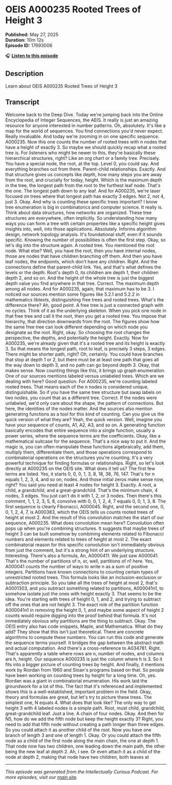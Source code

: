 # OEIS A000235 Rooted Trees of Height 3

**Published:** May 27, 2025  
**Duration:** 10m 12s  
**Episode ID:** 17693006

🎧 **[Listen to this episode](https://intellectuallycurious.buzzsprout.com/2529712/episodes/17693006-oeis-a000235-rooted-trees-of-height-3)**

## Description

Learn about OEIS A000235 Rooted Trees of Height 3

## Transcript

Welcome back to the Deep Dive. Today we're jumping back into the Online Encyclopedia of Integer Sequences, the AEIS. It really is just an amazing resource for anyone interested in number patterns. Oh, absolutely. It's like a map for the world of sequences. You find connections you'd never expect. Really invaluable. And today we're zooming in on one specific sequence. A000235. Now this one counts the number of rooted trees with n nodes that have a height of exactly 3. So maybe we should quickly recap what a rooted tree is. For listeners who might be newer to this, they're basically these hierarchical structures, right? Like an org chart or a family tree. Precisely. You have a special node, the root, at the top. Level 0, you could say. And everything branches out from there. Parent-child relationships. Exactly. And that structure gives us concepts like depth, how many steps you are away from the root, and crucially for today, height. Which is the maximum depth in the tree, the longest path from the root to the furthest leaf node. That's the one. The longest path down to any leaf. And for A000235, we're laser focused on trees where that longest path has exactly 3 edges. Not 2, not 4, just 3. Okay. And why is counting these specific trees important? I know tree enumeration is big in combinatorics and computer science. It really is. Think about data structures, how networks are organized. These tree structures are everywhere, often implicitly. So understanding how many ways you can form a tree with certain properties like a specific height gives insights into, well, into those applications. Absolutely. Informs algorithm design, network topology analysis. It's foundational stuff, even if it sounds specific. Knowing the number of possibilities is often the first step. Okay, so let's dig into the structure again. A rooted tree. You mentioned the root node. What else? Well, you have the root, then you have internal nodes, those are nodes that have children branching off them. And then you have leaf nodes, the endpoints, which don't have any children. Right. And the connections define that parent-child link. Yes, and that's what defines the levels or the depth. Root's depth 0, its children are depth 1, their children depth 2, and so on. And the height of the whole tree is just the biggest depth value you find anywhere in that tree. Correct. The maximum depth among all nodes. And for A000235, again, that maximum has to be 3. I noticed our sources mention some figures like 5.2.1 and 5.2.2 in mathematics libtexts, distinguishing free trees and rooted trees. What's the difference there? Ah, good point. A free tree is just a connected graph with no cycles. Think of it as the underlying skeleton. When you pick one node in that free tree and call it the root, then you get a rooted tree. You impose that hierarchy, that direction downwards from the root. The figures show how the same free tree can look different depending on which node you designate as the root. Right, okay. So choosing the root changes the perspective, the depths, and potentially the height. Exactly. Now for A000235, we're already given that it's a rooted tree and its height is exactly 3. So that means the longest path, root to leaf, is precisely 3 steps, 3 edges. There might be shorter path, right? Oh, certainly. You could have branches that stop at depth 1 or 2, but there must be at least one path that goes all the way down to depth 3, and no path can go beyond depth 3. Okay, that makes sense. Now counting things like this, it brings up graph enumeration. One of our sources mentions labeled versus unlabeled trees. Which are we dealing with here? Good question. For A000235, we're counting labeled rooted trees. That means each of the n nodes is considered unique, distinguishable. So if you have the same tree structure but swap labels on two nodes, you count that as a different tree. Correct. If the nodes were unlabeled, we'd only care about the shape, the pattern of connections. But here, the identities of the nodes matter. And the sources also mention generating functions as a tool for this kind of counting. Can you give us the quick version of what they are? Yeah, the quick version. Well, imagine you have your sequence of counts, A1, A2, A3, and so on. A generating function basically encodes that entire sequence into a single function, usually a power series, where the sequence terms are the coefficients. Okay, like a mathematical suitcase for the sequence. That's a nice way to put it. And the magic is, you can often manipulate these functions algebraically, add them, multiply them, differentiate them, and those operations correspond to combinatorial operations on the structures you're counting. It's a very powerful technique for finding formulas or relationships. Right, so let's look directly at A000235 on the OEIS site. What does it tell us? The first few terms are listed. Yes, it starts 0, 0, 0, 1, 3, 8, 18, 38, 76, 147. That's for n equals 1, 2, 3, 4, and so on, nodes. And those initial zeros make sense now, right? You said you need at least 4 nodes for height 3. Exactly. A root, a child, a grandchild, and a great-grandchild. That's the minimum chain, 4 nodes, 3 edges. You just can't do it with 1, 2, or 3 nodes. Then there's this comment, 1, 1, 2, 3, 5, 8, convolve with 0, 0, 1, 2, 4, 7 equals 0, 0, 1, 3, 8. The first sequence is clearly Fibonacci, A000045. Right, and the second one, 0, 0, 1, 2, 4, 7, is A000383, which the OEIS tells us counts rooted trees of height at most 2. And the result of this convolution matches the start of our sequence, A000235. What does convolution mean here? Convolution often pops up when you're combining structures. It suggests that maybe trees of height 3 can be built somehow by combining elements related to Fibonacci numbers and elements related to trees of height at most 2. The exact combinatorial reason for this specific convolution isn't immediately obvious from just the comment, but it's a strong hint of an underlying structure. Interesting. There's also a formula, An, A0000411. We just saw A000041. That's the number of partitions of n, or, well, partitions of n1 here. Yes, A000041 counts the number of ways to write n as a sum of positive integers. Partitions have known connections to counting certain types of unrestricted rooted trees. This formula looks like an inclusion-exclusion or subtraction principle. So you take all the trees of height at most 2, that's A0001303, and you subtract something related to partitions, A000041n1, to somehow isolate just the ones with height exactly 3. That seems to be the idea. You're starting with trees of height 0, 1, and 2, and trying to subtract off the ones that are not height 3. The exact role of the partition function A000041n1 in removing the height 0, 1, and maybe some aspect of height 2 counts would require digging into the proof behind that formula. It's not immediately obvious why partitions are the thing to subtract. Okay. The OEIS entry also has code snippets, Maple, and Mathematica. What do they add? They show that this isn't just theoretical. There are concrete algorithms to compute these numbers. You can run this code and generate the sequence terms yourself. It bridges the gap between the abstract math and actual computation. And there's a cross-reference to A034781. Right. That's apparently a table where rows are n, number of nodes, and columns are h, height. Our sequence A000235 is just the column where h is 3. So it fits into a bigger picture of counting trees by height. And finally, it mentions work by Riordan from 1960 and Sloan's programs based on that. So people have been working on counting trees by height for a long time. Oh, yes. Riordan was a giant in combinatorial enumeration. His work laid the groundwork for a lot of this. The fact that it's referenced and implemented shows this is a well-established, important problem in the field. Okay, theory and formulas are great, but let's try to picture these trees. The simplest one, N equals 4. What does that look like? The only way to get height 3 with 4 labeled nodes is a simple path. Root, must child, grandchild, great-grandchild leaf. Just a line. A chain of four nodes. Okay. And then for N5, how do we add the fifth node but keep the height exactly 3? Right, you need to add that fifth node without creating a path longer than three edges. So you could attach it as another child of the root. Now you have one branch of length 3 and one of length 1. Okay. Or you could attach the fifth node as a child of the first node along the main chain, the one at depth 1. That node now has two children, one leading down the main path, the other being the new leaf at depth 2. Ah, I see. Or even attach it as a child of the node at depth 2, making that node have two children, both leaves at

---
*This episode was generated from the Intellectually Curious Podcast. For more episodes, visit our [main site](https://intellectuallycurious.buzzsprout.com).*
